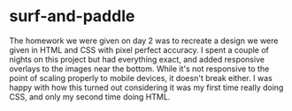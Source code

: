 surf-and-paddle
===============

The homework we were given on day 2 was to recreate a design we were given in HTML and CSS with pixel perfect accuracy.
I spent a couple of nights on this project but had everything exact, and added responsive overlays to the images near
the bottom. While it's not responsive to the point of scaling properly to mobile devices, it doesn't break either. I was 
happy with how this turned out considering it was my first time really doing CSS, and only my second time doing HTML.
